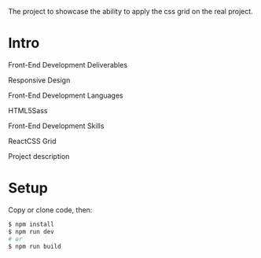 The project to showcase the ability to apply the css grid on the real project. 

# Intro
Front-End Development Deliverables

Responsive Design

Front-End Development Languages

HTML5Sass

Front-End Development Skills

ReactCSS Grid

Project description

# Setup

Copy or clone code, then:
```bash
$ npm install
$ npm run dev
# or
$ npm run build
```
